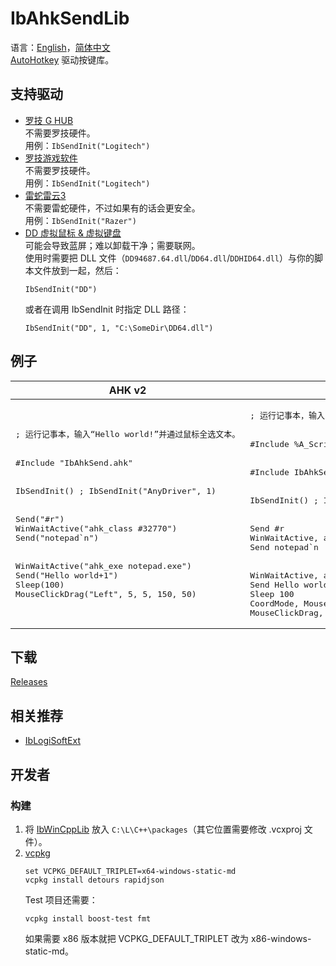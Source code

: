 # IbAhkSendLib
语言：[English](README.md)，[简体中文](README.zh-Hans.md)  
[AutoHotkey](https://www.autohotkey.com/) 驱动按键库。  

## 支持驱动
* [罗技 G HUB](https://www.logitechg.com.cn/zh-cn/innovation/g-hub.html)  
  不需要罗技硬件。  
  用例：`IbSendInit("Logitech")`
* [罗技游戏软件](https://support.logi.com/hc/zh-cn/articles/360025298053)  
  不需要罗技硬件。  
  用例：`IbSendInit("Logitech")`
* [雷蛇雷云3](http://cn.razerzone.com/synapse-3)  
  不需要雷蛇硬件，不过如果有的话会更安全。  
  用例：`IbSendInit("Razer")`
* [DD 虚拟鼠标 & 虚拟键盘](https://github.com/ddxoft/master)  
  可能会导致蓝屏；难以卸载干净；需要联网。  
  使用时需要把 DLL 文件（`DD94687.64.dll`/`DD64.dll`/`DDHID64.dll`）与你的脚本文件放到一起，然后：
  ```ahk
  IbSendInit("DD")
  ```
  或者在调用 IbSendInit 时指定 DLL 路径：
  ```ahk
  IbSendInit("DD", 1, "C:\SomeDir\DD64.dll")
  ```

## 例子
<table>
<thead><tr>
    <th>AHK v2</th>
    <th>AHK v1</th>
</tr></thead>
<tbody>
    <tr>
        <td><pre lang="ahk">; 运行记事本，输入“Hello world!”并通过鼠标全选文本。
<br/>
#Include "IbAhkSend.ahk"
<br/>
IbSendInit() ; IbSendInit("AnyDriver", 1)
<br/>
Send("#r")
WinWaitActive("ahk_class #32770")
Send("notepad`n")
<br/>
WinWaitActive("ahk_exe notepad.exe")
Send("Hello world+1")
Sleep(100)
MouseClickDrag("Left", 5, 5, 150, 50)</pre></td>
        <td><pre lang="ahk">; 运行记事本，输入“Hello world!”并通过鼠标全选文本。
<br/>
#Include %A_ScriptDir%
<br/>
#Include IbAhkSend.ahk
<br/>
IbSendInit() ; IbSendInit("AnyDriver", 1)
<br/>
Send #r
WinWaitActive, ahk_class #32770
Send notepad`n
<br/>
WinWaitActive, ahk_exe notepad.exe
Send Hello world+1
Sleep 100
CoordMode, Mouse, Client
MouseClickDrag, Left, 5, 5, 150, 50</pre></td>
    </tr>
</tbody>
</table>

## 下载
[Releases](../../releases)

## 相关推荐
* [IbLogiSoftExt](https://github.com/Chaoses-Ib/IbLogiSoftExt)

## 开发者
### 构建
1. 将 [IbWinCppLib](https://github.com/Chaoses-Ib/IbWinCppLib/tree/master/WinCppLib/IbWinCppLib) 放入 `C:\L\C++\packages`（其它位置需要修改 .vcxproj 文件）。
1. [vcpkg](https://github.com/microsoft/vcpkg)
    ```
    set VCPKG_DEFAULT_TRIPLET=x64-windows-static-md
    vcpkg install detours rapidjson
    ```
    Test 项目还需要：
    ```
    vcpkg install boost-test fmt
    ```
    如果需要 x86 版本就把 VCPKG_DEFAULT_TRIPLET 改为  x86-windows-static-md。